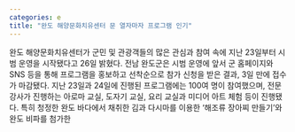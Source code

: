 ```yaml
---
categories: e
title: "완도 해양문화치유센터 문 열자마자 프로그램 인기"
---
```

완도 해양문화치유센터가 군민 및 관광객들의 많은 관심과 참여 속에 지난 23일부터 시범 운영을 시작됐다고 26일 밝혔다. 전남 완도군은 시범 운영에 앞서 군 홈페이지와 SNS 등을 통해 프로그램을 홍보하고 선착순으로 참가 신청을 받은 결과, 3일 만에 접수가 마감됐다. 지난 23일과 24일에 진행된 프로그램에는 100여 명이 참여했으며, 전문 강사가 진행하는 아로마 교실, 도자기 교실, 요리 교실과 미디어 아트 체험 등이 진행됐다. 특히 청정한 완도 바다에서 채취한 김과 다시마를 이용한 ‘해조류 장아찌 만들기’와 완도 비파를 첨가한